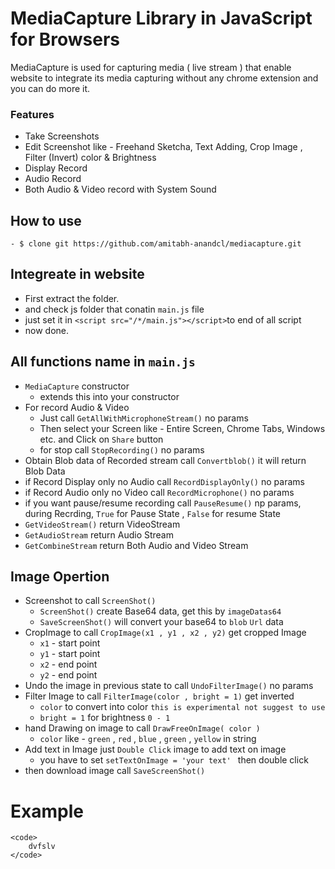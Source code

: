 # MediaCapture Library in JavaScript for Browsers

MediaCapture is used for capturing media ( live stream ) that enable website to integrate its media capturing without any chrome extension and you can do more it.

### Features
  - Take Screenshots
  - Edit Screenshot like - Freehand Sketcha, Text Adding, Crop Image , Filter (Invert) color & Brightness
  - Display Record 
  - Audio Record
  - Both Audio & Video record with System Sound

## How to use
    - $ clone git https://github.com/amitabh-anandcl/mediacapture.git
    
## Integreate in website
- First extract the folder.
- and check js folder that conatin `main.js` file
- just set it in `<script src="/*/main.js"></script>`to end of all script
- now done.
## All functions name in `main.js`
  - `MediaCapture` constructor
    - extends this into your constructor
  - For record Audio & Video
    - Just call `GetAllWithMicrophoneStream()` no params
    - Then select your Screen like - Entire Screen, Chrome Tabs, Windows etc. and Click on `Share` button
    - for stop call `StopRecording()` no params
  - Obtain Blob data of Recorded stream call `Convertblob()` it will return Blob Data
  - if Record Display only no Audio call `RecordDisplayOnly()` no params
  - if Record Audio only no Video call `RecordMicrophone()` no params
  - if you want pause/resume recording call `PauseResume()` np params, during Recrding, `True` for Pause State , `False` for resume State
  - `GetVideoStream()` return VideoStream
  - `GetAudioStream` return Audio Stream
  - `GetCombineStream` return Both Audio and Video Stream

## Image Opertion
   - Screenshot to call `ScreenShot()`
      - `ScreenShot()` create Base64 data, get this by `imageDatas64`
      - `SaveScreenShot()` will convert your base64 to `blob` `Url` data
   - CropImage to call `CropImage(x1 , y1 , x2 , y2)` get cropped Image
      - `x1` - start point
      - `y1` - start point 
      - `x2` - end point
      - `y2` - end point
   - Undo the image in previous state to call `UndoFilterImage()` no params
   - Filter Image to call `FilterImage(color , bright = 1)` get inverted
      - `color` to convert into color `this is experimental not suggest to use`
      - `bright = 1` for brightness `0 - 1`
   - hand Drawing on image to call `DrawFreeOnImage( color )` 
      - `color` like - `green` , `red` , `blue` , `green` , `yellow` in string
   - Add text in Image just `Double Click` image to add text on image
      - you have to set `setTextOnImage = 'your text' ` then double click
   - then download image call `SaveScreenShot()`

# Example
    <code>
        dvfslv    
    </code>